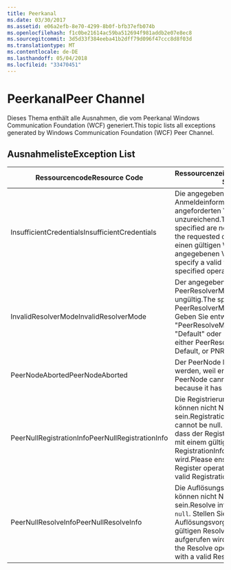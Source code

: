 ```yaml
---
title: Peerkanal
ms.date: 03/30/2017
ms.assetid: e06a2efb-8e70-4299-8b0f-bfb37efb074b
ms.openlocfilehash: f1c0be21614ac59ba512694f981addb2e07e8ec8
ms.sourcegitcommit: 3d5d33f384eeba41b2dff79d096f47ccc8d8f03d
ms.translationtype: MT
ms.contentlocale: de-DE
ms.lasthandoff: 05/04/2018
ms.locfileid: "33470451"
---
```

# <a name="peer-channel"></a><span data-ttu-id="98d75-102">Peerkanal</span><span class="sxs-lookup"><span data-stu-id="98d75-102">Peer Channel</span></span>
<span data-ttu-id="98d75-103">Dieses Thema enthält alle Ausnahmen, die vom Peerkanal Windows Communication Foundation (WCF) generiert.</span><span class="sxs-lookup"><span data-stu-id="98d75-103">This topic lists all exceptions generated by Windows Communication Foundation (WCF) Peer Channel.</span></span>  
  
## <a name="exception-list"></a><span data-ttu-id="98d75-104">Ausnahmeliste</span><span class="sxs-lookup"><span data-stu-id="98d75-104">Exception List</span></span>  
  
|<span data-ttu-id="98d75-105">Ressourcencode</span><span class="sxs-lookup"><span data-stu-id="98d75-105">Resource Code</span></span>|<span data-ttu-id="98d75-106">Ressourcenzeichenfolge</span><span class="sxs-lookup"><span data-stu-id="98d75-106">Resource String</span></span>|  
|-------------------|---------------------|  
|<span data-ttu-id="98d75-107">InsufficientCredentials</span><span class="sxs-lookup"><span data-stu-id="98d75-107">InsufficientCredentials</span></span>|<span data-ttu-id="98d75-108">Die angegebenen Anmeldeinformationen sind für den angeforderten Vorgang unzureichend.</span><span class="sxs-lookup"><span data-stu-id="98d75-108">The credentials specified are not sufficient to carry the requested operation.</span></span> <span data-ttu-id="98d75-109">Geben Sie einen gültigen Wert für den angegebenen Vorgang an.</span><span class="sxs-lookup"><span data-stu-id="98d75-109">Please specify a valid value for the specified operation</span></span>|  
|<span data-ttu-id="98d75-110">InvalidResolverMode</span><span class="sxs-lookup"><span data-stu-id="98d75-110">InvalidResolverMode</span></span>|<span data-ttu-id="98d75-111">Der angegebene PeerResolverMode-Wert ist ungültig.</span><span class="sxs-lookup"><span data-stu-id="98d75-111">The specified PeerResolverMode value is invalid.</span></span> <span data-ttu-id="98d75-112">Geben Sie entweder "PeerResolveMode.Auto", "Default" oder "PNRP" an.</span><span class="sxs-lookup"><span data-stu-id="98d75-112">Specify either PeerResolveMode.Auto, Default, or PNRP.</span></span>|  
|<span data-ttu-id="98d75-113">PeerNodeAborted</span><span class="sxs-lookup"><span data-stu-id="98d75-113">PeerNodeAborted</span></span>|<span data-ttu-id="98d75-114">Der PeerNode kann nicht geöffnet werden, weil er beendet wurde.</span><span class="sxs-lookup"><span data-stu-id="98d75-114">The PeerNode cannot be opened because it has been terminated.</span></span>|  
|<span data-ttu-id="98d75-115">PeerNullRegistrationInfo</span><span class="sxs-lookup"><span data-stu-id="98d75-115">PeerNullRegistrationInfo</span></span>|<span data-ttu-id="98d75-116">Die Registrierungsinformationen können nicht NULL sein.</span><span class="sxs-lookup"><span data-stu-id="98d75-116">Registration information cannot be null.</span></span> <span data-ttu-id="98d75-117">Stellen Sie sicher, dass der Registrierungsvorgang mit einem gültigen RegistrationInfo-Objekt aufgerufen wird.</span><span class="sxs-lookup"><span data-stu-id="98d75-117">Please ensure that the Register operation is invoked with a valid RegistrationInfo object.</span></span>|  
|<span data-ttu-id="98d75-118">PeerNullResolveInfo</span><span class="sxs-lookup"><span data-stu-id="98d75-118">PeerNullResolveInfo</span></span>|<span data-ttu-id="98d75-119">Die Auflösungsinformationen können nicht NULL `null` sein.</span><span class="sxs-lookup"><span data-stu-id="98d75-119">Resolve information cannot be `null`.</span></span> <span data-ttu-id="98d75-120">Stellen Sie sicher, dass der Auflösungsvorgang mit einem gültigen ResolveInfo-Objekt aufgerufen wird.</span><span class="sxs-lookup"><span data-stu-id="98d75-120">Please ensure that the Resolve operation is invoked with a valid ResolveInfo object.</span></span>|
